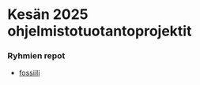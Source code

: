 # Kesän 2025 ohjelmistotuotantoprojektit

### Ryhmien repot

- [fossiili](https://github.com/nowcommunity/nowdatabase)
